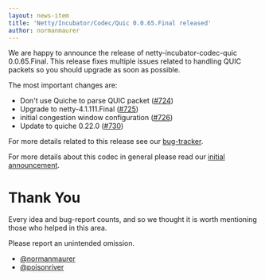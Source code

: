 ```yaml
---
layout: news-item
title: 'Netty/Incubator/Codec/Quic 0.0.65.Final released'
author: normanmaurer
---
```


We are happy to announce the release of netty-incubator-codec-quic 0.0.65.Final. This release fixes multiple issues related to handling QUIC packets so you should upgrade as soon as possible.

The most important changes are:

* Don't use Quiche to parse QUIC packet ([#724](https://github.com/netty/netty-incubator-codec-quic/pull/724))
* Upgrade to netty-4.1.111.Final ([#725](https://github.com/netty/netty-incubator-codec-quic/pull/725))
* initial congestion window configuration ([#726](https://github.com/netty/netty-incubator-codec-quic/pull/726))
* Update to quiche 0.22.0 ([#730](https://github.com/netty/netty-incubator-codec-quic/pull/730))

For more details related to this release see our [bug-tracker](https://github.com/netty/netty-incubator-codec-quic/issues?q=milestone%3A0.0.65.Final+is%3Aclosed).

For more details about this codec in general please read our [initial announcement](https://netty.io/news/2020/12/09/quic-0-0-1-Final.html).


# Thank You

Every idea and bug-report counts, and so we thought it is worth mentioning those who helped in this area.

Please report an unintended omission.
 
* [@normanmaurer](https://github.com/normanmaurer)
* [@poisonriver](https://github.com/poisonriver)
